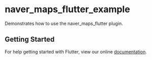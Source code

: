 # naver_maps_flutter_example

Demonstrates how to use the naver_maps_flutter plugin.

## Getting Started

For help getting started with Flutter, view our online
[documentation](https://flutter.dev/).
